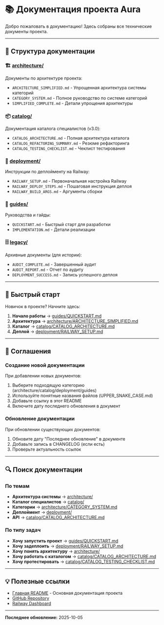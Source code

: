 # 📚 Документация проекта Aura

Добро пожаловать в документацию! Здесь собраны все технические документы проекта.

---

## 📂 Структура документации

### 🏗️ [architecture/](./architecture/)
Документы по архитектуре проекта:
- `ARCHITECTURE_SIMPLIFIED.md` - Упрощенная архитектура системы категорий
- `CATEGORY_SYSTEM.md` - Полное руководство по системе категорий
- `SIMPLIFIED_COMPLETE.md` - Детали упрощения архитектуры

### 📦 [catalog/](./catalog/)
Документация каталога специалистов (v3.0):
- `CATALOG_ARCHITECTURE.md` - Полная архитектура каталога
- `CATALOG_REFACTORING_SUMMARY.md` - Резюме рефакторинга
- `CATALOG_TESTING_CHECKLIST.md` - Чеклист тестирования

### 🚀 [deployment/](./deployment/)
Инструкции по деплойменту на Railway:
- `RAILWAY_SETUP.md` - Первоначальная настройка Railway
- `RAILWAY_DEPLOY_STEPS.md` - Пошаговая инструкция деплоя
- `RAILWAY_BUILD_ARGS.md` - Аргументы сборки

### 📖 [guides/](./guides/)
Руководства и гайды:
- `QUICKSTART.md` - Быстрый старт для разработки
- `IMPLEMENTATION.md` - Детали реализации

### 🗄️ [legacy/](./legacy/)
Архивные документы (для истории):
- `AUDIT_COMPLETE.md` - Завершенный аудит
- `AUDIT_REPORT.md` - Отчет по аудиту
- `DEPLOYMENT_SUCCESS.md` - Запись успешного деплоя

---

## 🚀 Быстрый старт

Новичок в проекте? Начните здесь:

1. **Начало работы** → [guides/QUICKSTART.md](./guides/QUICKSTART.md)
2. **Архитектура** → [architecture/ARCHITECTURE_SIMPLIFIED.md](./architecture/ARCHITECTURE_SIMPLIFIED.md)
3. **Каталог** → [catalog/CATALOG_ARCHITECTURE.md](./catalog/CATALOG_ARCHITECTURE.md)
4. **Деплой** → [deployment/RAILWAY_SETUP.md](./deployment/RAILWAY_SETUP.md)

---

## 📝 Соглашения

### Создание новой документации
При добавлении новых документов:
1. Выберите подходящую категорию (architecture/catalog/deployment/guides)
2. Используйте понятные названия файлов (UPPER_SNAKE_CASE.md)
3. Добавьте ссылку в этот README
4. Включите дату последнего обновления в документ

### Обновление документации
При обновлении существующих документов:
1. Обновите дату "Последнее обновление" в документе
2. Добавьте запись в CHANGELOG (если есть)
3. Проверьте актуальность ссылок

---

## 🔍 Поиск документации

### По темам
- **Архитектура системы** → [architecture/](./architecture/)
- **Каталог специалистов** → [catalog/](./catalog/)
- **Категории** → [architecture/CATEGORY_SYSTEM.md](./architecture/CATEGORY_SYSTEM.md)
- **Деплоймент** → [deployment/](./deployment/)
- **API** → [catalog/CATALOG_ARCHITECTURE.md](./catalog/CATALOG_ARCHITECTURE.md)

### По типу задач
- **Хочу запустить проект** → [guides/QUICKSTART.md](./guides/QUICKSTART.md)
- **Хочу задеплоить** → [deployment/RAILWAY_SETUP.md](./deployment/RAILWAY_SETUP.md)
- **Хочу понять архитектуру** → [architecture/](./architecture/)
- **Хочу работать с каталогом** → [catalog/CATALOG_ARCHITECTURE.md](./catalog/CATALOG_ARCHITECTURE.md)
- **Хочу протестировать** → [catalog/CATALOG_TESTING_CHECKLIST.md](./catalog/CATALOG_TESTING_CHECKLIST.md)

---

## 💡 Полезные ссылки

- [Главная README](../README.md) - Основная документация проекта
- [GitHub Repository](https://github.com/progprogect/aura)
- [Railway Dashboard](https://railway.app)

---

**Последнее обновление:** 2025-10-05

